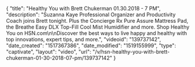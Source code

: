 {
    "title": "Healthy You with Brett Chukerman 01.30.2018 - 7 PM",
    "description": "Suzanna Kaye Professional Organizer and Productivity Coach joins Brett tonight. Plus the Concierge Rx Pure Assure Mattress Pad, the Breathe Easy DLX Top-Fill Cool Mist Humidifier and more. Shop Healthy You on HSN.com\n\nDiscover the best ways to live happy and healthy with top innovations, expert tips, and more.",
    "videoid": "139737142",
    "date_created": "1517367386",
    "date_modified": "1519155999",
    "type": "captivate",
    "layout": "video",
    "url": "\/v\/hsn-healthy-you-with-brett-chukerman-01-30-2018-07-pm\/139737142"
}